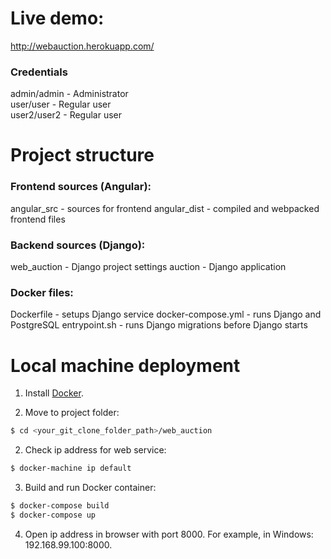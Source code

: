 
# Live demo:
http://webauction.herokuapp.com/

### Credentials
   admin/admin - Administrator  
   user/user - Regular user  
   user2/user2 - Regular user  

# Project structure

### Frontend sources (Angular):
   angular_src - sources for frontend
   angular_dist - compiled and webpacked frontend files

### Backend sources (Django):
   web_auction - Django project settings
   auction - Django application

### Docker files:
   Dockerfile - setups Django service
   docker-compose.yml - runs Django and PostgreSQL
   entrypoint.sh - runs Django migrations before Django starts


# Local machine deployment
1. Install [Docker](www.docker.com).

2. Move to project folder:
```bash
$ cd <your_git_clone_folder_path>/web_auction
```

2. Check ip address for web service:
```bash
$ docker-machine ip default
```

3. Build and run Docker container:
```bash
$ docker-compose build
$ docker-compose up
```

4. Open ip address in browser with port 8000. For example, in Windows: 192.168.99.100:8000.

